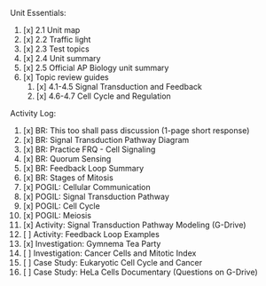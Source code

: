 Unit Essentials:

1. [x] 2.1 Unit map
2. [x] 2.2 Traffic light
3. [x] 2.3 Test topics
4. [x] 2.4 Unit summary
5. [x] 2.5 Official AP Biology unit summary
6. [x] Topic review guides
	1. [x] 4.1-4.5 Signal Transduction and Feedback
	2. [x] 4.6-4.7 Cell Cycle and Regulation

Activity Log:

1. [x] BR: This too shall pass discussion (1-page short response)
2. [x] BR: Signal Transduction Pathway Diagram
3. [x] BR: Practice FRQ - Cell Signaling
4. [x] BR: Quorum Sensing
5. [x] BR: Feedback Loop Summary
6. [x] BR: Stages of Mitosis
7. [x] POGIL: Cellular Communication
8. [x] POGIL: Signal Transduction Pathway
9. [x] POGIL: Cell Cycle
10. [x] POGIL: Meiosis
11. [x] Activity: Signal Transduction Pathway Modeling (G-Drive)
12. [ ] Activity: Feedback Loop Examples
13. [x] Investigation: Gymnema Tea Party
14. [ ] Investigation: Cancer Cells and Mitotic Index
15. [ ] Case Study: Eukaryotic Cell Cycle and Cancer
16. [ ] Case Study: HeLa Cells Documentary (Questions on G-Drive)
